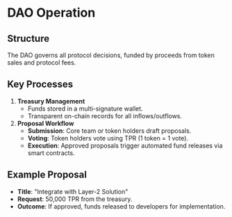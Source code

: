 # DAO Operation

## Structure
The DAO governs all protocol decisions, funded by proceeds from token sales and protocol fees.

## Key Processes
1. **Treasury Management**
   * Funds stored in a multi-signature wallet.
   * Transparent on-chain records for all inflows/outflows.
2. **Proposal Workflow**
   * **Submission**: Core team or token holders draft proposals.
   * **Voting**: Token holders vote using TPR (1 token = 1 vote).
   * **Execution**: Approved proposals trigger automated fund releases via smart contracts.

## Example Proposal
* **Title**: "Integrate with Layer-2 Solution"
* **Request**: 50,000 TPR from the treasury.
* **Outcome**: If approved, funds released to developers for implementation.
